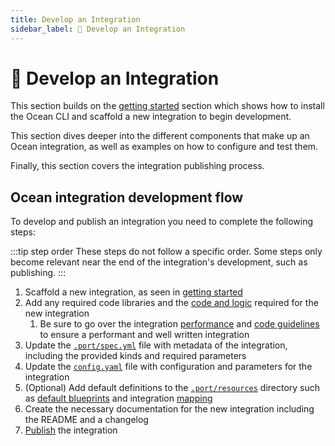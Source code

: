 ```yaml
---
title: Develop an Integration
sidebar_label: 🔧 Develop an Integration
---
```


# 🔧 Develop an Integration

This section builds on the [getting started](../getting-started/getting-started.md) section which shows how to install the Ocean CLI and scaffold a new integration to begin development.

This section dives deeper into the different components that make up an Ocean integration, as well as examples on how to configure and test them.

Finally, this section covers the integration publishing process.

## Ocean integration development flow

To develop and publish an integration you need to complete the following steps:

:::tip step order
These steps do not follow a specific order. Some steps only become relevant near the end of the integration's development, such as publishing.
:::

1. Scaffold a new integration, as seen in [getting started](../getting-started/getting-started.md#scaffold)
2. Add any required code libraries and the [code and logic](./update-integration-code.md) required for the new integration
   1. Be sure to go over the integration [performance](./performance.md) and [code guidelines](./guidelines.md) to ensure a performant and well written integration
3. Update the [`.port/spec.yml`](./integration-spec-and-default-resources.md#specyaml-file) file with metadata of the integration, including the provided kinds and required parameters
4. Update the [`config.yaml`](./integration-configuration.md) file with configuration and parameters for the integration
5. (Optional) Add default definitions to the [`.port/resources`](./integration-spec-and-default-resources.md#port-folder) directory such as [default blueprints](./integration-spec-and-default-resources.md#blueprintsjson-file) and integration [mapping](./integration-spec-and-default-resources.md#port-app-configyml-file)
6. Create the necessary documentation for the new integration including the README and a changelog
7. [Publish](./publish-an-integration.md) the integration
